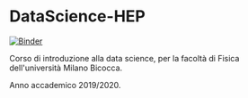 # DataScience-HEP

[![Binder](https://mybinder.org/badge_logo.svg)](https://mybinder.org/v2/gh/biancini/DataScience-HEP/master?urlpath=Lezioni)

Corso di introduzione alla data science, per la facoltà di Fisica dell'università Milano Bicocca.

Anno accademico 2019/2020.
